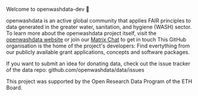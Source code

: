 Welcome to openwashdata-dev 👋

openwashdata is an active global community that applies FAIR principles to data generated in the greater water, sanitation, and hygiene (WASH) sector.
To learn more about the openwashdata project itself, visit the [openwashdata website](https://openwashdata.org) or join our [Matrix Chat](https://openwashdata.org/pages/community/chat/) to get in touch 
This GitHub organisation is the home of the project's developers: Find evertything from our publicly available grant applications, concepts and software packages. 

If you want to submit an idea for donating data, check out the issue tracker of the data repo: github.com/openwashdata/data/issues



This project was supported by the Open Research Data Program of the ETH Board.

